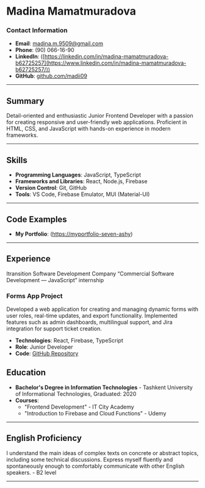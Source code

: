 # Madina Mamatmuradova

### Contact Information
- **Email**: madina.m.9509@gmail.com
- **Phone**: (90) 066-16-90
- **LinkedIn**: ([https://linkedin.com/in/madina-mamatmuradova-b62725257](https://www.linkedin.com/in/madina-mamatmuradova-b62725257/))
- **GitHub**: [github.com/madii09](https://github.com/madii09)

---

## Summary
Detail-oriented and enthusiastic Junior Frontend Developer with a passion for creating responsive and user-friendly web applications. Proficient in HTML, CSS, and JavaScript with hands-on experience in modern frameworks. 

---

## Skills
- **Programming Languages**: JavaScript, TypeScript
- **Frameworks and Libraries**: React, Node.js, Firebase
- **Version Control**: Git, GitHub
- **Tools**: VS Code, Firebase Emulator, MUI (Material-UI)

---

## Code Examples
 - **My Portfolio**: ([https://myportfolio-seven-ashy](https://myportfolio-seven-ashy.vercel.app/))

---

## Experience
Itransition Software Development Company
“Commercial Software Development — JavaScript” internship
### Forms App Project
Developed a web application for creating and managing dynamic forms with user roles, real-time updates, and export functionality. Implemented features such as admin dashboards, multilingual support, and Jira integration for support ticket creation. 
- **Technologies**: React, Firebase, TypeScript
- **Role**: Junior Developer
- **Code**: [GitHub Repository](https://github.com/madii09/forms-app)



## Education
- **Bachelor's Degree in Information Technologies** - Tashkent University of Informational Technologies, Graduated: 2020
- **Courses**: 
  - "Frontend Development" - IT City Academy
  - "Introduction to Firebase and Cloud Functions" - Udemy

---

## English Proficiency
I understand the main ideas of complex texts on concrete or abstract topics, including some technical discussions. Express myself fluently and spontaneously enough to comfortably communicate with other English speakers. - B2 level

---


